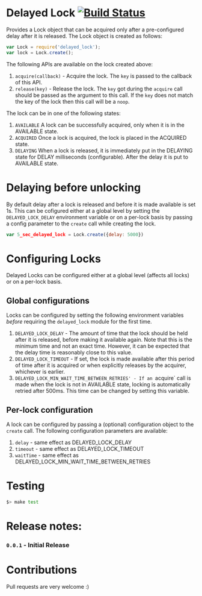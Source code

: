 # Delayed Lock [![Build Status](https://img.shields.io/travis/raghums/delayed-lock/master.svg)](https://travis-ci.org/raghums/delayed-lock)
Provides a Lock object that can be acquired only after a pre-configured delay after it is released. The Lock object is created as follows:
```javascript
var Lock = require('delayed_lock');
var lock = Lock.create();
```

The following APIs are available on the lock created above:

1. `acquire(callback)` - Acquire the lock. The `key` is passed to the callback of this API.
1. `release(key)` - Release the lock. The `key` got during the `acquire` call should be passed as the argument to this call. If the `key` does not match the key of the lock then this call will be a `noop`.

The lock can be in one of the following states:

1. `AVAILABLE` A lock can be successfully acquired, only when it is in the AVAILABLE state.
1. `ACQUIRED` Once a lock is acquired, the lock is placed in the ACQUIRED state.
1. `DELAYING` When a lock is released, it is immediately put in the DELAYING state for DELAY milliseconds (configurable). After the delay it is put to AVAILABLE state.

# Delaying before unlocking
By default delay after a lock is released and before it is made available is set 1s. This can be cofigured either at a global level by setting the `DELAYED_LOCK_DELAY` environment variable or on a per-lock basis by passing a config parameter to the `create` call while creating the lock.
```javascript
var 5_sec_delayed_lock = Lock.create({delay: 5000})
```

# Configuring Locks
Delayed Locks can be configured either at a global level (affects all locks) or on a per-lock basis.

## Global configurations
Locks can be configured by setting the following environment variables *before* requiring the `delayed_lock` module for the first time.

1. `DELAYED_LOCK_DELAY` - The amount of time that the lock should be held after it is released, before making it available again. Note that this is the minimum time and not an exact time. However, it can be expected that the delay time is reasonably close to this value.
1. `DELAYED_LOCK_TIMEOUT` - If set, the lock is made available after this period of time after it is acquired or when explicitly releases by the acquirer, whichever is earlier.
1. `DELAYED_LOCK_MIN_WAIT_TIME_BETWEEN_RETRIES' - If an `acquire` call is made when the lock is not in AVAILABLE state, locking is automatically retried after 500ms. This time can be changed by setting this variable.

## Per-lock configuration
A lock can be configured by passing a (optional) configuration object to the `create` call. The following configuration parameters are available:

1. `delay` - same effect as DELAYED_LOCK_DELAY
2. `timeout` - same effect as DELAYED_LOCK_TIMEOUT
3. `waitTime` - same effect as DELAYED_LOCK_MIN_WAIT_TIME_BETWEEN_RETRIES

# Testing
```bash
$> make test
```

# Release notes:
### `0.0.1` - Initial Release

# Contributions
Pull requests are very welcome :)
